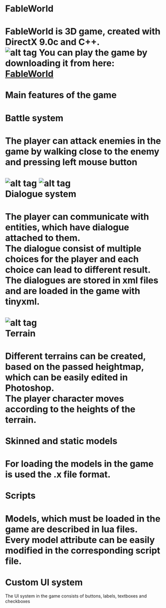 FableWorld
==========

FableWorld is 3D game, created with DirectX 9.0c and C++.<br />
![alt tag](http://i.imgur.com/AahcNAz.jpg)
You can play the game by downloading it from here: <a href="https://www.dropbox.com/s/v3altwtltjt1vq3/FableWorld.zip" target="_blank">FableWorld</a><br/> <br />
Main features of the game<br />
====
  Battle system<br />
===
  The player can attack enemies in the game by walking close to the enemy and pressing left mouse button<br /><br />
  ![alt tag](http://i.imgur.com/VWn3NxV.jpg)
  ![alt tag](http://i.imgur.com/65Fix8w.jpg)
<br />
  Dialogue system<br />
===
  The player can communicate with entities, which have dialogue attached to them.<br />
  The dialogue consist of multiple choices for the player and each choice can lead to different result.<br />
  The dialogues are stored in xml files and are loaded in the game with tinyxml.<br /><br />
  ![alt tag](http://i.imgur.com/7IwLeUM.jpg)
  <br />
  Terrain<br />
===
  Different terrains can be created, based on the passed heightmap, which can be easily edited in Photoshop.<br />
  The player character moves according to the heights of the terrain.<br /><br />
  Skinned and static models<br />
===
  For loading the models in the game is used the .x file format. <br /><br />
  Scripts<br />
===
  Models, which must be loaded in the game are described in lua files.<br /> 
  Every model attribute can be easily modified in the corresponding script file.<br /><br />
  Custom UI system<br />
===
  The UI system in the game consists of buttons, labels, textboxes and checkboxes<br /><br />
  
